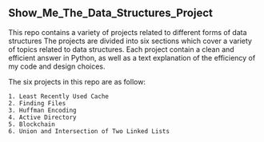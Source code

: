 ## Show_Me_The_Data_Structures_Project
This repo contains a variety of projects related to different forms of data structures
The projects are divided into six sections which cover a variety of topics related to data structures.
Each project contain a clean and efficient answer in Python, as well as a text explanation of the efficiency of my code and design choices.

The six projects in this repo are as follow:
```
1. Least Recently Used Cache
2. Finding Files
3. Huffman Encoding
4. Active Directory
5. Blockchain
6. Union and Intersection of Two Linked Lists
